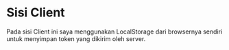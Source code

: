 # Sisi Client
Pada sisi Client ini saya menggunakan LocalStorage dari browsernya sendiri untuk menyimpan token yang dikirim oleh server.